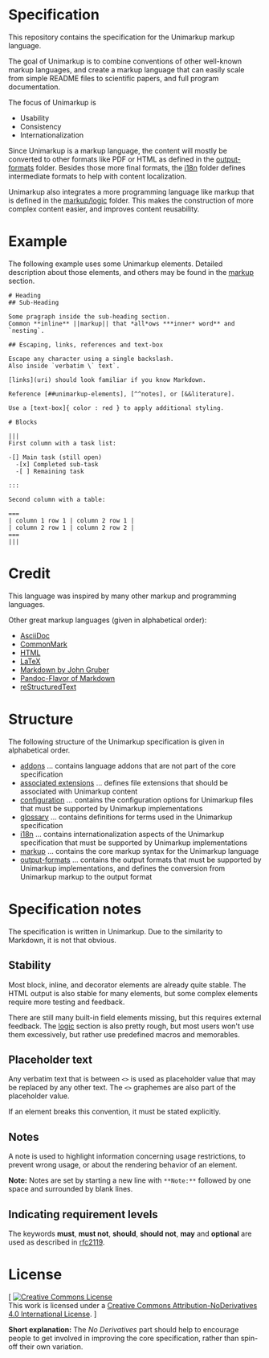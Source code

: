# Specification

This repository contains the specification for the Unimarkup markup language.

The goal of Unimarkup is to combine conventions of other well-known markup languages, and create a markup language that can easily scale from simple README files to scientific papers, and full program documentation.

The focus of Unimarkup is

- Usability
- Consistency
- Internationalization

Since Unimarkup is a markup language, the content will mostly be converted to other formats like PDF or HTML as defined in the [output-formats](output-formats/README.md) folder.
Besides those more final formats, the [i18n](i18n/README.md) folder defines intermediate formats to help with content localization.

Unimarkup also integrates a more programming language like markup that is defined in the [markup/logic](/markup/logic/README.md) folder.
This makes the construction of more complex content easier, and improves content reusability.

# Example

The following example uses some Unimarkup elements.
Detailed description about those elements, and others may be found in the [markup](markup/README.md) section. 

```
# Heading
## Sub-Heading

Some pragraph inside the sub-heading section.
Common **inline** ||markup|| that *all*ows ***inner* word** and `nesting`. 

## Escaping, links, references and text-box

Escape any character using a single backslash.
Also inside `verbatim \` text`.

[links](uri) should look familiar if you know Markdown.

Reference [##unimarkup-elements], [^^notes], or [&&literature].

Use a [text-box]{ color : red } to apply additional styling.

# Blocks

|||
First column with a task list:

-[] Main task (still open)
  -[x] Completed sub-task
  -[ ] Remaining task

:::

Second column with a table:

===
| column 1 row 1 | column 2 row 1 |
| column 2 row 1 | column 2 row 2 |
===
|||
```

# Credit

This language was inspired by many other markup and programming languages.

Other great markup languages (given in alphabetical order):

- [AsciiDoc](https://asciidoc.org/)
- [CommonMark](https://commonmark.org/)
- [HTML](https://www.w3.org/html/)
- [LaTeX](https://www.latex-project.org/)
- [Markdown by John Gruber](https://daringfireball.net/projects/markdown/)
- [Pandoc-Flavor of Markdown](https://pandoc.org/MANUAL.html)
- [reStructuredText](https://docutils.sourceforge.io/rst.html)

# Structure 

The following structure of the Unimarkup specification is given in alphabetical order.

- [addons](/addons/README.md) ... contains language addons that are not part of the core specification
- [associated extensions](/associated-extensions.md) ... defines file extensions that should be associated with Unimarkup content
- [configuration](/configuration/README.md) ... contains the configuration options for Unimarkup files that must be supported by Unimarkup implementations
- [glossary](/glossary.md) ... contains definitions for terms used in the Unimarkup specification
- [i18n](/i18n/README.md) ... contains internationalization aspects of the Unimarkup specification that must be supported by Unimarkup implementations
- [markup](/markup/README.md) ... contains the core markup syntax for the Unimarkup language
- [output-formats](/output-formats/README.md) ... contains the output formats that must be supported by Unimarkup implementations, and defines the conversion from Unimarkup markup to the output format 

# Specification notes

The specification is written in Unimarkup. Due to the similarity to Markdown, it is not that obvious.

## Stability

Most block, inline, and decorator elements are already quite stable.
The HTML output is also stable for many elements, but some complex elements require more testing and feedback.

There are still many built-in field elements missing, but this requires external feedback.
The [logic](/markup/logic/README.md) section is also pretty rough, but most users won't use them excessively, but rather use predefined macros and memorables.

## Placeholder text

Any verbatim text that is between `<>` is used as placeholder value that may be replaced by any other text.
The `<>` graphemes are also part of the placeholder value.

If an element breaks this convention, it must be stated explicitly.

## Notes

A note is used to highlight information concerning usage restrictions, to prevent wrong usage, or about the rendering behavior of an element.

**Note:** Notes are set by starting a new line with `**Note:**` followed by one space and surrounded by blank lines.

## Indicating requirement levels

The keywords **must**, **must not**, **should**, **should not**, **may** and **optional** are used as described in [rfc2119](https://datatracker.ietf.org/doc/html/rfc2119).

# License

[<html>
<a rel="license" href="http://creativecommons.org/licenses/by-nd/4.0/"><img alt="Creative Commons License" style="border-width:0" src="https://i.creativecommons.org/l/by-nd/4.0/88x31.png" /></a><br />This work is licensed under a <a rel="license" href="http://creativecommons.org/licenses/by-nd/4.0/">Creative Commons Attribution-NoDerivatives 4.0 International License</a>.
]

**Short explanation:** The *No Derivatives* part should help to encourage people to get involved in improving the core specification, rather than spin-off their own variation.
